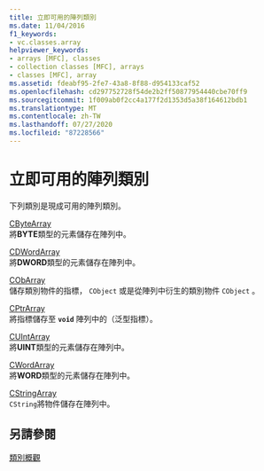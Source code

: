 ```yaml
---
title: 立即可用的陣列類別
ms.date: 11/04/2016
f1_keywords:
- vc.classes.array
helpviewer_keywords:
- arrays [MFC], classes
- collection classes [MFC], arrays
- classes [MFC], array
ms.assetid: fdeabf95-2fe7-43a8-8f88-d954133caf52
ms.openlocfilehash: cd297752728f54de2b2ff50877954440cbe70ff9
ms.sourcegitcommit: 1f009ab0f2cc4a177f2d1353d5a38f164612bdb1
ms.translationtype: MT
ms.contentlocale: zh-TW
ms.lasthandoff: 07/27/2020
ms.locfileid: "87228566"
---
```

# <a name="ready-to-use-array-classes"></a>立即可用的陣列類別

下列類別是現成可用的陣列類別。

[CByteArray](../mfc/reference/cbytearray-class.md)<br/>
將**BYTE**類型的元素儲存在陣列中。

[CDWordArray](../mfc/reference/cdwordarray-class.md)<br/>
將**DWORD**類型的元素儲存在陣列中。

[CObArray](../mfc/reference/cobarray-class.md)<br/>
儲存類別物件的指標， `CObject` 或是從陣列中衍生的類別物件 `CObject` 。

[CPtrArray](../mfc/reference/cptrarray-class.md)<br/>
將指標儲存至 **`void`** 陣列中的（泛型指標）。

[CUIntArray](../mfc/reference/cuintarray-class.md)<br/>
將**UINT**類型的元素儲存在陣列中。

[CWordArray](../mfc/reference/cwordarray-class.md)<br/>
將**WORD**類型的元素儲存在陣列中。

[CStringArray](../mfc/reference/cstringarray-class.md)<br/>
`CString`將物件儲存在陣列中。

## <a name="see-also"></a>另請參閱

[類別概觀](../mfc/class-library-overview.md)
